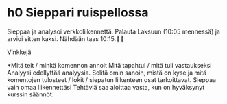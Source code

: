 # h0 Sieppari ruispellossa

Sieppaa ja analysoi verkkoliikennettä. Palauta Laksuun (10:05 mennessä) ja arvioi sitten kaksi. Nähdään taas 10:15.

Vinkkejä

*Mitä teit / minkä komennon annoit
    Mitä tapahtui / mitä tuli vastaukseksi
    Analyysi edellyttää analyysia. Selitä omin sanoin, mistä on kyse ja mitä komentojen tulosteet / lokit / siepatun liikenteen osat tarkoittavat.
    Sieppaa vain omaa liikennettäsi
    Tehtäviä saa aloittaa vasta, kun on hyväksynyt kurssin säännöt.
